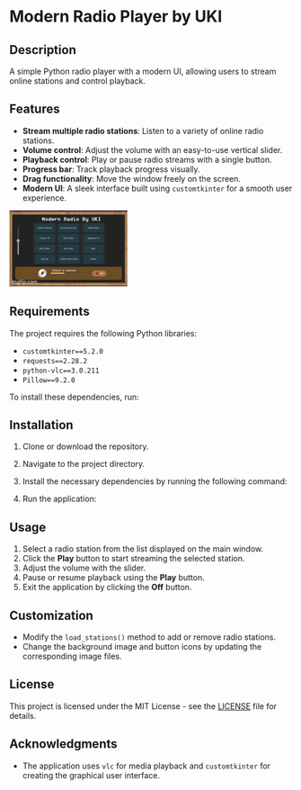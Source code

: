 # Modern Radio Player by UKI

## Description

A simple Python radio player with a modern UI, allowing users to stream online stations and control playback.

## Features

- **Stream multiple radio stations**: Listen to a variety of online radio stations.
- **Volume control**: Adjust the volume with an easy-to-use vertical slider.
- **Playback control**: Play or pause radio streams with a single button.
- **Progress bar**: Track playback progress visually.
- **Drag functionality**: Move the window freely on the screen.
- **Modern UI**: A sleek interface built using `customtkinter` for a smooth user experience.


![UI](9l8gwa.gif)


## Requirements

The project requires the following Python libraries:

- `customtkinter==5.2.0`
- `requests==2.28.2`
- `python-vlc==3.0.211`
- `Pillow==9.2.0`

To install these dependencies, run:


## Installation

1. Clone or download the repository.
2. Navigate to the project directory.
3. Install the necessary dependencies by running the following command:


4. Run the application:


## Usage

1. Select a radio station from the list displayed on the main window.
2. Click the **Play** button to start streaming the selected station.
3. Adjust the volume with the slider.
4. Pause or resume playback using the **Play** button.
5. Exit the application by clicking the **Off** button.

## Customization

- Modify the `load_stations()` method to add or remove radio stations.
- Change the background image and button icons by updating the corresponding image files.

## License

This project is licensed under the MIT License - see the [LICENSE](LICENSE) file for details.

## Acknowledgments

- The application uses `vlc` for media playback and `customtkinter` for creating the graphical user interface.

